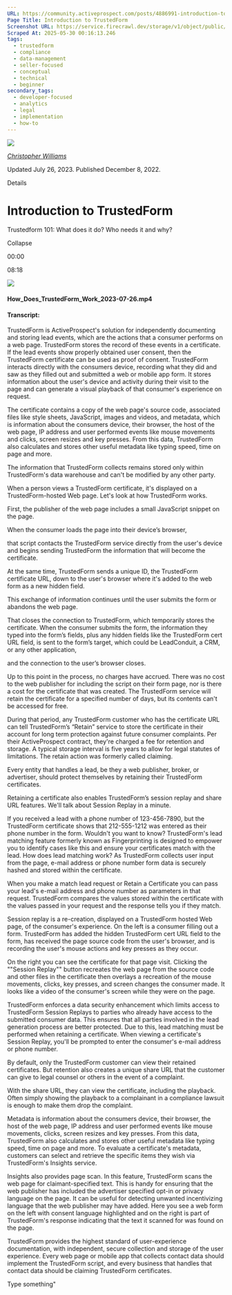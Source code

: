 ```yaml
---
URL: https://community.activeprospect.com/posts/4886991-introduction-to-trustedform
Page Title: Introduction to TrustedForm
Screenshot URL: https://service.firecrawl.dev/storage/v1/object/public/media/screenshot-93d41228-f0cb-44b1-b201-5b162c110bd4.png
Scraped At: 2025-05-30 00:16:13.246
tags:
  - trustedform
  - compliance
  - data-management
  - seller-focused
  - conceptual
  - technical
  - beginner
secondary_tags:
  - developer-focused
  - analytics
  - legal
  - implementation
  - how-to
---
```


[![](https://content2.bloomfire.com/avatars/users/1405246/thumb/thumbnail.png?f=1620827893&Expires=1748567764&Signature=k2EnCRpiTRmRjLWA5M8R7-Q~ePGyjTegalEZr1l2l~eMY7xFC2FmIo-9OVSnDVpY--Mbi82MQMtP34UG13foga8dMzBCQXPMx9xZ6rTZuOwK4GntN5kl6ltaJW5O5hfTxErw7QwuwLQQFZMhZXzzoxPST5FL4ufGvdNExAJJnrRC0j73E2QDrOgs~ZI-UT83wHw8JAC3dI4sJywxG-Sz8cB8e1bez~Lkv58sV9LFMjjG0AEtHKl9lnpZ18yXsHxZBPQHp93RW96Xf4nR3shGoGD54gzpAp0Fi~UM5eF4kPQBsi-BnI~SwbfUI1KMOXLzmlqBFq7S~atB-d8kmcDaXQ__&Key-Pair-Id=APKAIDFCFZ2UHE5LPIUA)](https://community.activeprospect.com/memberships/7846678-christopher-williams)

[_Christopher Williams_](https://community.activeprospect.com/memberships/7846678-christopher-williams)

Updated July 26, 2023. Published December 8, 2022.

Details

# Introduction to TrustedForm

Trustedform 101: What does it do? Who needs it and why?

Collapse

00:00

08:18

![](https://content3.bloomfire.com/thumbnails/contents/003/811/973/_270x180.png?f=1690410741&Expires=1748567764&Signature=RVRWaoPJC6mPc6WKTTQh~3q5ACW6Zkmf4Q~altRqzTfMXeR~IcGU1culTnoByu0VxHDCY-qoCLufLkahRPe5qZgIjPIjlLMl6uVQR3fcAOLLRbzFW98LPogDcn4v~F-F9hODsN9M8~iQOp8D2Sx~0XYyj9Li6qHD5jHgqUo8gI1cvLDXfUMjm0xaGNqkKjKm-zh5x3MeQ6MhR~dOSyvjgNyItHgTWiPgkdM-rgcgOkWIWXa3~w7E-snN6yfbnAMi~RbLbuc2lA5l8tGOOU1E7A1c4toXpNKxTgCV7kelqktENcLUxIEZ83W5~dGDgVhe2RZ~r5CKDY2B9RkfdID9PQ__&Key-Pair-Id=APKAIDFCFZ2UHE5LPIUA)

#### How\_Does\_TrustedForm\_Work\_2023-07-26.mp4

#### Transcript:

TrustedForm is ActiveProspect's solution for independently documenting and storing lead events, which are the actions that a consumer performs on a web page. TrustedForm stores the record of these events in a certificate. If the lead events show properly obtained user consent, then the TrustedForm certificate can be used as proof of consent. TrustedForm interacts directly with the consumers device, recording what they did and saw as they filled out and submitted a web or mobile app form. It stores information about the user's device and activity during their visit to the page and can generate a visual playback of that consumer's experience on request.

The certificate contains a copy of the web page's source code, associated files like style sheets, JavaScript, images and videos, and metadata, which is information about the consumers device, their browser, the host of the web page, IP address and user performed events like mouse movements and clicks, screen resizes and key presses. From this data, TrustedForm also calculates and stores other useful metadata like typing speed, time on page and more.

The information that TrustedForm collects remains stored only within TrustedForm's data warehouse and can't be modified by any other party.

When a person views a TrustedForm certificate, it's displayed on a TrustedForm-hosted Web page. Let's look at how TrustedForm works.

First, the publisher of the web page includes a small JavaScript snippet on the page.

When the consumer loads the page into their device’s browser,

that script contacts the TrustedForm service directly from the user's device and begins sending TrustedForm the information that will become the certificate.

At the same time, TrustedForm sends a unique ID, the TrustedForm certificate URL, down to the user's browser where it's added to the web form as a new hidden field.

This exchange of information continues until the user submits the form or abandons the web page.

That closes the connection to TrustedForm, which temporarily stores the certificate. When the consumer submits the form, the information they typed into the form’s fields, plus any hidden fields like the TrustedForm cert URL field, is sent to the form’s target, which could be LeadConduit, a CRM, or any other application,

and the connection to the user’s browser closes.

Up to this point in the process, no charges have accrued. There was no cost to the web publisher for including the script on their form page, nor is there a cost for the certificate that was created. The TrustedForm service will retain the certificate for a specified number of days, but its contents can't be accessed for free.

During that period, any TrustedForm customer who has the certificate URL can tell TrustedForm’s “Retain” service to store the certificate in their account for long term protection against future consumer complaints. Per their ActiveProspect contract, they're charged a fee for retention and storage. A typical storage interval is five years to allow for legal statutes of limitations. The retain action was formerly called claiming.

Every entity that handles a lead, be they a web publisher, broker, or advertiser, should protect themselves by retaining their TrustedForm certificates.

Retaining a certificate also enables TrustedForm’s session replay and share URL features. We'll talk about Session Replay in a minute.

If you received a lead with a phone number of 123-456-7890, but the TrustedForm certificate shows that 212-555-1212 was entered as their phone number in the form. Wouldn't you want to know? TrustedForm's lead matching feature formerly known as Fingerprinting is designed to empower you to identify cases like this and ensure your certificates match with the lead. How does lead matching work? As TrustedForm collects user input from the page, e-mail address or phone number form data is securely hashed and stored within the certificate.

When you make a match lead request or Retain a Certificate you can pass your lead's e-mail address and phone number as parameters in that request. TrustedForm compares the values stored within the certificate with the values passed in your request and the response tells you if they match.

Session replay is a re-creation, displayed on a TrustedForm hosted Web page, of the consumer's experience. On the left is a consumer filling out a form. TrustedForm has added the hidden TrustedForm cert URL field to the form, has received the page source code from the user's browser, and is recording the user's mouse actions and key presses as they occur.

On the right you can see the certificate for that page visit. Clicking the ""Session Replay"" button recreates the web page from the source code and other files in the certificate then overlays a recreation of the mouse movements, clicks, key presses, and screen changes the consumer made. It looks like a video of the consumer's screen while they were on the page.

TrustedForm enforces a data security enhancement which limits access to TrustedForm Session Replays to parties who already have access to the submitted consumer data. This ensures that all parties involved in the lead generation process are better protected. Due to this, lead matching must be performed when retaining a certificate. When viewing a certificate's Session Replay, you'll be prompted to enter the consumer's e-mail address or phone number.

By default, only the TrustedForm customer can view their retained certificates. But retention also creates a unique share URL that the customer can give to legal counsel or others in the event of a complaint.

With the share URL, they can view the certificate, including the playback. Often simply showing the playback to a complainant in a compliance lawsuit is enough to make them drop the complaint.

Metadata is information about the consumers device, their browser, the host of the web page, IP address and user performed events like mouse movements, clicks, screen resizes and key presses. From this data, TrustedForm also calculates and stores other useful metadata like typing speed, time on page and more. To evaluate a certificate's metadata, customers can select and retrieve the specific items they wish via TrustedForm's Insights service.

Insights also provides page scan. In this feature, TrustedForm scans the web page for claimant-specified text. This is handy for ensuring that the web publisher has included the advertiser specified opt-in or privacy language on the page. It can be useful for detecting unwanted incentivizing language that the web publisher may have added. Here you see a web form on the left with consent language highlighted and on the right is part of TrustedForm's response indicating that the text it scanned for was found on the page.

TrustedForm provides the highest standard of user-experience documentation, with independent, secure collection and storage of the user experience. Every web page or mobile app that collects contact data should implement the TrustedForm script, and every business that handles that contact data should be claiming TrustedForm certificates.

Type something"

